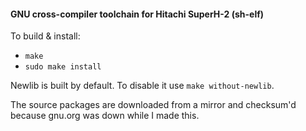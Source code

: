 #### GNU cross-compiler toolchain for Hitachi SuperH-2 (sh-elf)

To build & install:
 - `make`
 - `sudo make install`

Newlib is built by default. To disable it use `make without-newlib`.

The source packages are downloaded from a mirror and checksum'd because gnu.org was down while I made this.

